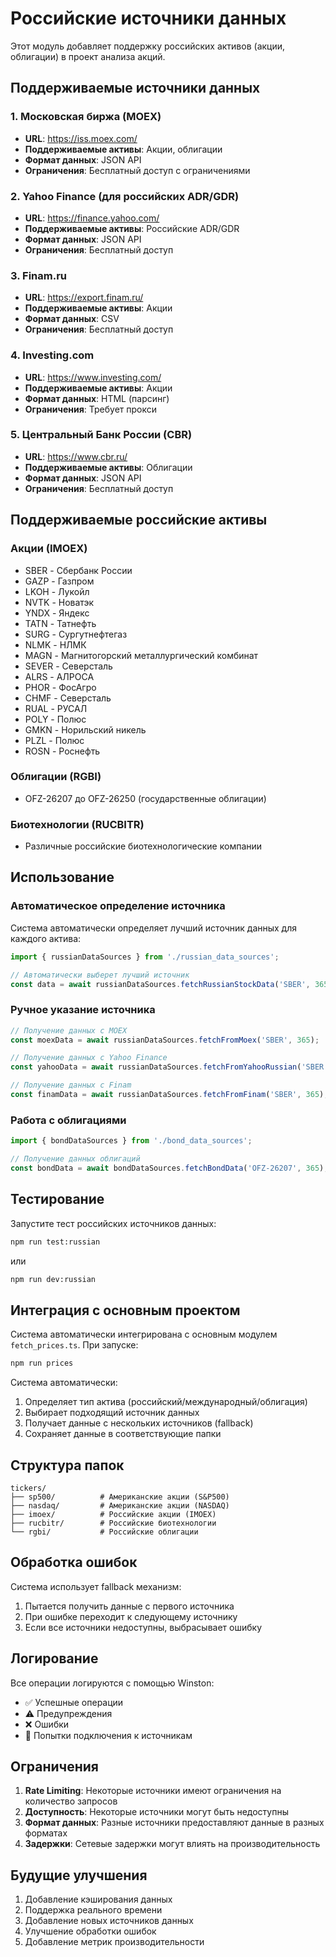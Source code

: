 # Российские источники данных

Этот модуль добавляет поддержку российских активов (акции, облигации) в проект анализа акций.

## Поддерживаемые источники данных

### 1. Московская биржа (MOEX)
- **URL**: https://iss.moex.com/
- **Поддерживаемые активы**: Акции, облигации
- **Формат данных**: JSON API
- **Ограничения**: Бесплатный доступ с ограничениями

### 2. Yahoo Finance (для российских ADR/GDR)
- **URL**: https://finance.yahoo.com/
- **Поддерживаемые активы**: Российские ADR/GDR
- **Формат данных**: JSON API
- **Ограничения**: Бесплатный доступ

### 3. Finam.ru
- **URL**: https://export.finam.ru/
- **Поддерживаемые активы**: Акции
- **Формат данных**: CSV
- **Ограничения**: Бесплатный доступ

### 4. Investing.com
- **URL**: https://www.investing.com/
- **Поддерживаемые активы**: Акции
- **Формат данных**: HTML (парсинг)
- **Ограничения**: Требует прокси

### 5. Центральный Банк России (CBR)
- **URL**: https://www.cbr.ru/
- **Поддерживаемые активы**: Облигации
- **Формат данных**: JSON API
- **Ограничения**: Бесплатный доступ

## Поддерживаемые российские активы

### Акции (IMOEX)
- SBER - Сбербанк России
- GAZP - Газпром
- LKOH - Лукойл
- NVTK - Новатэк
- YNDX - Яндекс
- TATN - Татнефть
- SURG - Сургутнефтегаз
- NLMK - НЛМК
- MAGN - Магнитогорский металлургический комбинат
- SEVER - Северсталь
- ALRS - АЛРОСА
- PHOR - ФосАгро
- CHMF - Северсталь
- RUAL - РУСАЛ
- POLY - Полюс
- GMKN - Норильский никель
- PLZL - Полюс
- ROSN - Роснефть

### Облигации (RGBI)
- OFZ-26207 до OFZ-26250 (государственные облигации)

### Биотехнологии (RUCBITR)
- Различные российские биотехнологические компании

## Использование

### Автоматическое определение источника

Система автоматически определяет лучший источник данных для каждого актива:

```typescript
import { russianDataSources } from './russian_data_sources';

// Автоматически выберет лучший источник
const data = await russianDataSources.fetchRussianStockData('SBER', 365);
```

### Ручное указание источника

```typescript
// Получение данных с MOEX
const moexData = await russianDataSources.fetchFromMoex('SBER', 365);

// Получение данных с Yahoo Finance
const yahooData = await russianDataSources.fetchFromYahooRussian('SBER.ME', 365);

// Получение данных с Finam
const finamData = await russianDataSources.fetchFromFinam('SBER', 365);
```

### Работа с облигациями

```typescript
import { bondDataSources } from './bond_data_sources';

// Получение данных облигаций
const bondData = await bondDataSources.fetchBondData('OFZ-26207', 365);
```

## Тестирование

Запустите тест российских источников данных:

```bash
npm run test:russian
```

или

```bash
npm run dev:russian
```

## Интеграция с основным проектом

Система автоматически интегрирована с основным модулем `fetch_prices.ts`. При запуске:

```bash
npm run prices
```

Система автоматически:
1. Определяет тип актива (российский/международный/облигация)
2. Выбирает подходящий источник данных
3. Получает данные с нескольких источников (fallback)
4. Сохраняет данные в соответствующие папки

## Структура папок

```
tickers/
├── sp500/          # Американские акции (S&P500)
├── nasdaq/         # Американские акции (NASDAQ)
├── imoex/          # Российские акции (IMOEX)
├── rucbitr/        # Российские биотехнологии
└── rgbi/           # Российские облигации
```

## Обработка ошибок

Система использует fallback механизм:
1. Пытается получить данные с первого источника
2. При ошибке переходит к следующему источнику
3. Если все источники недоступны, выбрасывает ошибку

## Логирование

Все операции логируются с помощью Winston:
- ✅ Успешные операции
- ⚠️ Предупреждения
- ❌ Ошибки
- 🔄 Попытки подключения к источникам

## Ограничения

1. **Rate Limiting**: Некоторые источники имеют ограничения на количество запросов
2. **Доступность**: Некоторые источники могут быть недоступны
3. **Формат данных**: Разные источники предоставляют данные в разных форматах
4. **Задержки**: Сетевые задержки могут влиять на производительность

## Будущие улучшения

1. Добавление кэширования данных
2. Поддержка реального времени
3. Добавление новых источников данных
4. Улучшение обработки ошибок
5. Добавление метрик производительности 